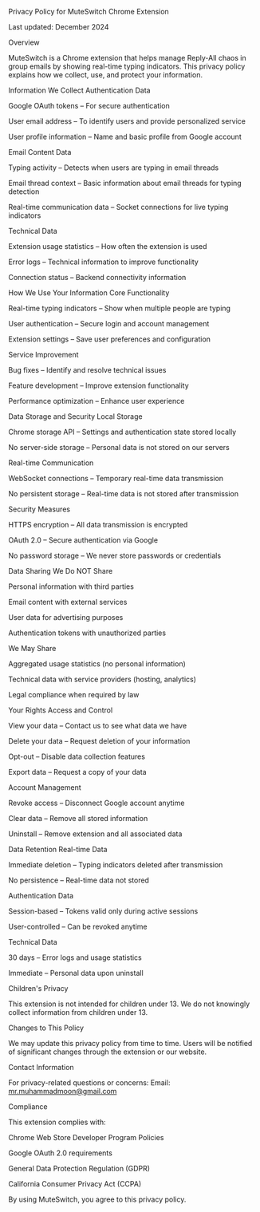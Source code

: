 Privacy Policy for MuteSwitch Chrome Extension

Last updated: December 2024

Overview

MuteSwitch is a Chrome extension that helps manage Reply-All chaos in group emails by showing real-time typing indicators. This privacy policy explains how we collect, use, and protect your information.

Information We Collect
Authentication Data

Google OAuth tokens – For secure authentication

User email address – To identify users and provide personalized service

User profile information – Name and basic profile from Google account

Email Content Data

Typing activity – Detects when users are typing in email threads

Email thread context – Basic information about email threads for typing detection

Real-time communication data – Socket connections for live typing indicators

Technical Data

Extension usage statistics – How often the extension is used

Error logs – Technical information to improve functionality

Connection status – Backend connectivity information

How We Use Your Information
Core Functionality

Real-time typing indicators – Show when multiple people are typing

User authentication – Secure login and account management

Extension settings – Save user preferences and configuration

Service Improvement

Bug fixes – Identify and resolve technical issues

Feature development – Improve extension functionality

Performance optimization – Enhance user experience

Data Storage and Security
Local Storage

Chrome storage API – Settings and authentication state stored locally

No server-side storage – Personal data is not stored on our servers

Real-time Communication

WebSocket connections – Temporary real-time data transmission

No persistent storage – Real-time data is not stored after transmission

Security Measures

HTTPS encryption – All data transmission is encrypted

OAuth 2.0 – Secure authentication via Google

No password storage – We never store passwords or credentials

Data Sharing
We Do NOT Share

Personal information with third parties

Email content with external services

User data for advertising purposes

Authentication tokens with unauthorized parties

We May Share

Aggregated usage statistics (no personal information)

Technical data with service providers (hosting, analytics)

Legal compliance when required by law

Your Rights
Access and Control

View your data – Contact us to see what data we have

Delete your data – Request deletion of your information

Opt-out – Disable data collection features

Export data – Request a copy of your data

Account Management

Revoke access – Disconnect Google account anytime

Clear data – Remove all stored information

Uninstall – Remove extension and all associated data

Data Retention
Real-time Data

Immediate deletion – Typing indicators deleted after transmission

No persistence – Real-time data not stored

Authentication Data

Session-based – Tokens valid only during active sessions

User-controlled – Can be revoked anytime

Technical Data

30 days – Error logs and usage statistics

Immediate – Personal data upon uninstall

Children's Privacy

This extension is not intended for children under 13. We do not knowingly collect information from children under 13.

Changes to This Policy

We may update this privacy policy from time to time. Users will be notified of significant changes through the extension or our website.

Contact Information

For privacy-related questions or concerns:
Email: mr.muhammadmoon@gmail.com

Compliance

This extension complies with:

Chrome Web Store Developer Program Policies

Google OAuth 2.0 requirements

General Data Protection Regulation (GDPR)

California Consumer Privacy Act (CCPA)

By using MuteSwitch, you agree to this privacy policy.
